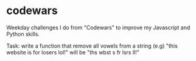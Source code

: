 # codewars
Weekday challenges I do from "Codewars" to improve my Javascript and Python skills.

Task:
write a function that remove all vowels from a string (e.g)
"this website is for losers lol!" 
will be
"ths wbst s fr lsrs ll!"
